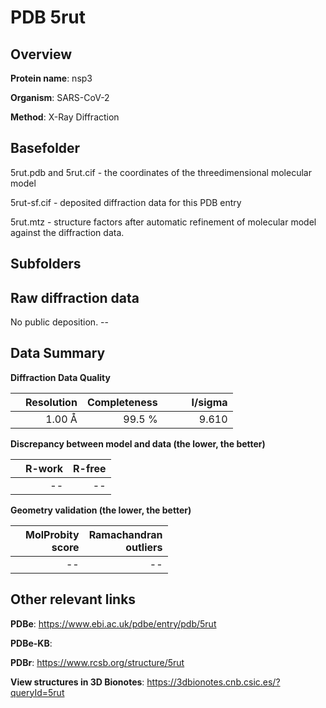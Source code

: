 # PDB 5rut

## Overview

**Protein name**: nsp3

**Organism**: SARS-CoV-2

**Method**: X-Ray Diffraction



## Basefolder

5rut.pdb and 5rut.cif - the coordinates of the threedimensional molecular model

5rut-sf.cif - deposited diffraction data for this PDB entry

5rut.mtz - structure factors after automatic refinement of molecular model against the diffraction data.

## Subfolders









## Raw diffraction data

No public deposition. --<br> 

## Data Summary
**Diffraction Data Quality**

|   | Resolution | Completeness| I/sigma |
|---|-------------:|----------------:|--------------:|
|   |1.00 Å|99.5  %|<img width=50/>9.610|

**Discrepancy between model and data (the lower, the better)**

|   | **R-work**| **R-free**   
|---|-------------:|----------------:|           
||--|--|

**Geometry validation (the lower, the better)**

|   |**MolProbity<br>score**| **Ramachandran<br>outliers** 
|---|-------------:|----------------:|
||--|--|

 

 



## Other relevant links 
**PDBe**:  https://www.ebi.ac.uk/pdbe/entry/pdb/5rut

**PDBe-KB**:  
 
**PDBr**: https://www.rcsb.org/structure/5rut 

**View structures in 3D Bionotes**: https://3dbionotes.cnb.csic.es/?queryId=5rut

